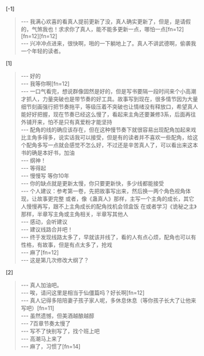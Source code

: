 
[-1] 
>--- 我满心欢喜的看真人提前更新了没，真人确实更新了，但是，是请假的，气煞我也！求求你了真人，能不能多更新一点，哪怕一点[fn=12][fn=12][fn=12]<br>
>--- 兴冲冲点进来，很快啊，啪的一下躺地上了。真人不讲武德啊，偷袭我一个年轻的读者。<br>

[1] 
>--- 好的<br>
>--- 我等你啊[fn=12]<br>
>--- 一口气看完，想说群像固然是好的，但是写书要隔一段时间来个小高潮才抓人，力量突破也是带节奏的好工具。故事写到现在，很多情节因为大量细节刻画强行把节奏拖平，等级压着不突破也让情绪没有释放口，希望真人能好好把握，现在节奏已经这么慢了，看起来主角还要兼修3系，后面再往外铺开来，怕不是只有真爱粉才能坚持<br>
>--- 配角的线的确应该存在，但在这种慢节奏下就很容易出现配角加起来戏比主角多得多，说实话我可以接受，但是有的读者并不喜欢一些配角，给这个配角多写一点就会感觉不怎么好，不过还是辛苦真人了，可以看出来这本书的确是本好书，加油<br>
>--- 纲神！<br>
>--- 等得起<br>
>--- 慢慢写 等你10年<br>
>--- 你的缺点就是更新太慢，你只要更新快，多少线都能接受<br>
>--- 个人建议：参考第一卷，先把故事写出来，然后换一两个角色视角体现，让故事更完整
或者，像《蛊真人》那样，主写一个主角的成长，其它人慢慢再写，跟不上主角成长的配角找机会领盒饭
在或者学习《诡秘之主》那样，半章写主角或主角相关，半章写其他人<br>
>--- 感动，会听建议<br>
>--- 建议线路合并吧！<br>
>--- 终于发现线路太多了，早就该并线了，看的人有点心烦，配角也可以有性格，有故事，但是有点太多了，抢戏<br>
>--- 麻了[fn=12]<br>
>--- 这是第几次修改大纲了？<br>

[2] 
>--- 真人加油吧。<br>
>--- 唉，请问这里是相当于仙僵篇吗？好长啊[fn=12]<br>
>--- 真人记得多陪陪妻子孩子家人呢，多休息休息（等你孩子长大了让他来写吧）[fn=11]<br>
>--- 虽然遗憾，但美酒越酿越醇<br>
>--- 7百章节奏太慢了<br>
>--- 写不了快别写了，找个班上吧<br>
>--- 高潮马上来了<br>
>--- 麻了，习惯了[fn=14]<br>
